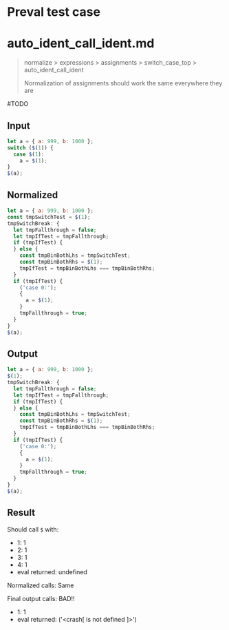 # Preval test case

# auto_ident_call_ident.md

> normalize > expressions > assignments > switch_case_top > auto_ident_call_ident
>
> Normalization of assignments should work the same everywhere they are

#TODO

## Input

`````js filename=intro
let a = { a: 999, b: 1000 };
switch ($(1)) {
  case $(1):
    a = $(1);
}
$(a);
`````

## Normalized

`````js filename=intro
let a = { a: 999, b: 1000 };
const tmpSwitchTest = $(1);
tmpSwitchBreak: {
  let tmpFallthrough = false;
  let tmpIfTest = tmpFallthrough;
  if (tmpIfTest) {
  } else {
    const tmpBinBothLhs = tmpSwitchTest;
    const tmpBinBothRhs = $(1);
    tmpIfTest = tmpBinBothLhs === tmpBinBothRhs;
  }
  if (tmpIfTest) {
    ('case 0:');
    {
      a = $(1);
    }
    tmpFallthrough = true;
  }
}
$(a);
`````

## Output

`````js filename=intro
let a = { a: 999, b: 1000 };
$(1);
tmpSwitchBreak: {
  let tmpFallthrough = false;
  let tmpIfTest = tmpFallthrough;
  if (tmpIfTest) {
  } else {
    const tmpBinBothLhs = tmpSwitchTest;
    const tmpBinBothRhs = $(1);
    tmpIfTest = tmpBinBothLhs === tmpBinBothRhs;
  }
  if (tmpIfTest) {
    ('case 0:');
    {
      a = $(1);
    }
    tmpFallthrough = true;
  }
}
$(a);
`````

## Result

Should call `$` with:
 - 1: 1
 - 2: 1
 - 3: 1
 - 4: 1
 - eval returned: undefined

Normalized calls: Same

Final output calls: BAD!!
 - 1: 1
 - eval returned: ('<crash[ <ref> is not defined ]>')
